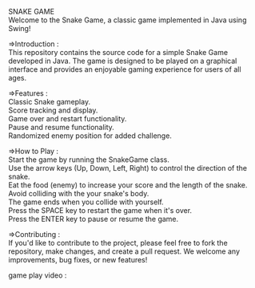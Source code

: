 SNAKE GAME
<br>
Welcome to the Snake Game, a classic game implemented in Java using Swing!

=>Introduction : <br>
This repository contains the source code for a simple Snake Game developed in Java. The game is designed to be played on a graphical interface and provides an enjoyable gaming experience for users of all ages.

=>Features : <br>
Classic Snake gameplay.<br>
Score tracking and display.<br>
Game over and restart functionality.<br>
Pause and resume functionality.<br>
Randomized enemy position for added challenge.<br>

=>How to Play :<br>
Start the game by running the SnakeGame class.<br>
Use the arrow keys (Up, Down, Left, Right) to control the direction of the snake.<br>
Eat the food (enemy) to increase your score and the length of the snake.<br>
Avoid colliding with the your snake's body.<br>
The game ends when you collide with yourself.<br>
Press the SPACE key to restart the game when it's over.<br>
Press the ENTER key to pause or resume the game.<br>

=>Contributing : <br>
If you'd like to contribute to the project, please feel free to fork the repository, make changes, and create a pull request. We welcome any improvements, bug fixes, or new features!

game play video :
 
